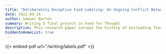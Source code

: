 ```yaml
---
title: "Deliberately Deceptive Food Labeling: An Ongoing Conflict Between Consumer and Industry with Obesity in the Balance"
date: 2022-03-14
author: Samuel Barton
summary: Writing 5 final project in Food for Thought
description: This research paper surveys the history of misleading food labels, and explores customers' best strategies for selecting healthy foods
hiddenInHomeList: true
---
```


{{< embed-pdf url="/writing/labels.pdf" >}}
